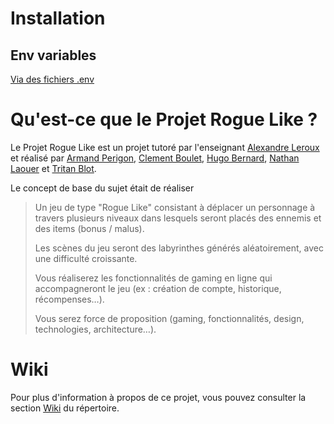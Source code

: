 # Installation

## Env variables

[Via des fichiers .env](config/README.md)

# Qu'est-ce que le Projet Rogue Like ?

Le Projet Rogue Like est un projet tutoré par l'enseignant [Alexandre Leroux](https://github.com/sherpa1 "Profil Github") et réalisé par [Armand Perigon](https://github.com/HARM-and "Profil Github"), [Clement Boulet](https://github.com/Boulet-Clement "Profil Github"), [Hugo Bernard](https://github.com/Tenebrosful "Profil Github"), [Nathan Laouer](https://github.com/Morphewo "Profil Github") et [Tritan Blot](https://github.com/blot32u "Profil Github").

Le concept de base du sujet était de réaliser 
> Un jeu de type "Rogue Like" consistant à déplacer un personnage à travers
plusieurs niveaux dans lesquels seront placés des ennemis et des items (bonus / malus).
>
> Les scènes du jeu seront des labyrinthes générés aléatoirement, avec une difficulté
croissante.
>
> Vous réaliserez les fonctionnalités de gaming en ligne qui accompagneront le jeu (ex :
création de compte, historique, récompenses…).
>
> Vous serez force de proposition (gaming, fonctionnalités, design, technologies,
architecture…).

# Wiki

Pour plus d'information à propos de ce projet, vous pouvez consulter la section [Wiki](../../wiki) du répertoire.